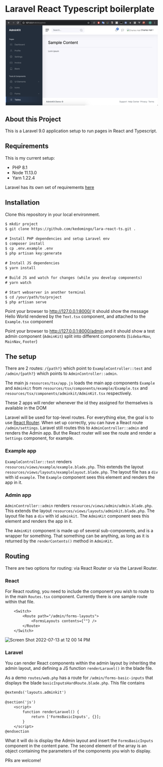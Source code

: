 # Laravel React Typescript boilerplate

<p align="center"><img src="https://raw.githubusercontent.com/kedomingo/kedomingo.github.io/master/images/lara-react-ts.png" width="500"></p>

## About this Project

This is a Laravel 9.0 application setup to run pages in React and Typescript.

## Requirements

This is my current setup:

- PHP 8.1
- Node 11.13.0
- Yarn 1.22.4

Laravel has its own set of requirements [here](https://laravel.com/docs/9.x/installation)

## Installation

Clone this repository in your local environment.

```
$ mkdir project
$ git clone https://github.com/kedomingo/lara-react-ts.git .

# Install PHP dependencies and setup Laravel env
$ composer install
$ cp .env.example .env
$ php artisan key:generate

# Install JS dependencies
$ yarn install

# Build JS and watch for changes (while you develop components)
# yarn watch

# Start webserver in another terminal
$ cd /your/path/to/project
$ php artisan serve
```

Point your browser to http://127.0.0.1:8000/ it should show the message Hello World rendered by the `Text.tsx` component, and attached to the `Example.tsx` component

Point your browser to http://127.0.0.1:8000/admin and it should show a test admin component (`AdminKit`) split into different components (`SidebarNav`, `MainNav`, `Footer`)

## The setup

There are 2 routes: `/{path?}` which point to `ExampleController::test` and `/admin/{path?}` which points to `AdminController::admin`.

The main js `resources/tsx/app.js` loads the main app components `Example` and `Adminkit` from `resources/tsx/components/example/Example.tsx` 
and `resources/tsx/components/adminkit/AdminKit.tsx` respectively.

These 2 apps will render whenever the id they assigned for themselves is available in the DOM

Laravel will be used for top-level routes. For everything else, the goal is to use 
[React Router](https://github.com/ReactTraining/react-router).
When set up correctly, you can have a React route `/admin/settings`. Laravel still routes this to `AdminController::admin` and renders the Admin app.
But the React router will see the route and render a `Settings` component, for example.

### Example app

`ExampleController::test` renders `resources/views/example/example.blade.php`. This extends the layout `resources/views/layouts/examplelayout.blade.php`.
The layout file has a `div` with id `example`. The `Example` component sees this element and renders the app in it.

### Admin app

`AdminController::admin` renders `resources/views/admin/admin.blade.php`. This extends the layout `resources/views/layouts/adminkit.blade.php`.
The layout file has a `div` with id `adminkit`. The `AdminKit` component sees this element and renders the app in it.

The `AdminKit` component is made up of several sub-components, and is a wrapper for something. 
That something can be anything, as long as it is returned by the `renderContents()` method in `AdminKit`.

## Routing

There are two options for routing: via React Router or via the Laravel Router.

### React 

For React routing, you need to include the component you wish to route to in the main `Routes.tsx` component. Currently there is one sample route within that file.

```tsx
    <Switch>
        <Route path="/admin/forms-layouts">
            <FormsLayouts contents={""} />
        </Route>
    </Switch>
```

![Screen Shot 2022-07-13 at 12 00 14 PM](https://user-images.githubusercontent.com/1763107/178707918-ce64da4c-b322-41a4-9cd0-0f5f25f01176.png)

### Laravel

You can render React components within the admin layout by inheriting the admin layout, and defining a JS function `renderLaravel()` in the blade file.

As a demo `routes/web.php` has a route for `/admin/forms-basic-inputs` that displays the blade `basicInputsHardRoute.blade.php`. This file contains 

```blade
@extends('layouts.adminkit')

@section('js')
    <script>
        function renderLaravel() {
            return ['FormsBasicInputs', {}];
        }
    </script>
@endsection
```

What it will do is display the Admin layout and insert the `FormsBasicInputs` component in the content pane. The second element of the array is an object containing the parameters of the components you wish to display.


PRs are welcome!
